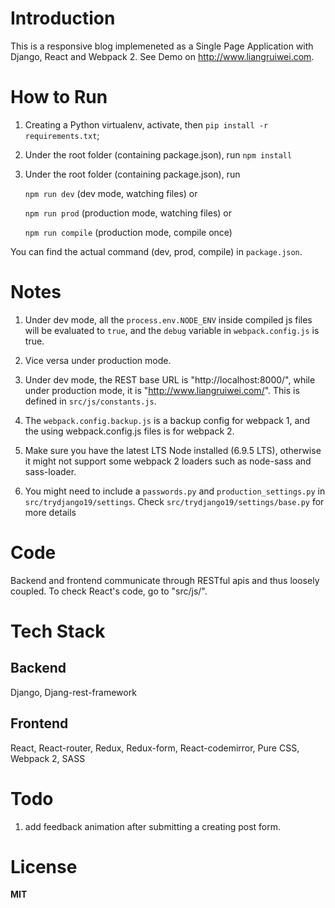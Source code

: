 # Introduction
This is a responsive blog implemeneted as a Single Page Application with Django, React and Webpack 2.
See Demo on http://www.liangruiwei.com.

# How to Run
1. Creating a Python virtualenv, activate, then `pip install -r requirements.txt`;
2. Under the root folder (containing package.json), run `npm install`
3. Under the root folder (containing package.json), run 

    `npm run dev` (dev mode, watching files) or
  
    `npm run prod` (production mode, watching files) or

    `npm run compile` (production mode, compile once)

You can find the actual command (dev, prod, compile) in `package.json`.

# Notes
1. Under dev mode, all the `process.env.NODE_ENV` inside compiled js files will be evaluated to `true`, and the `debug` variable in `webpack.config.js` is true.

2. Vice versa under production mode.

3. Under dev mode, the REST base URL is "http://localhost:8000/", while under production mode, it is "http://www.liangruiwei.com/". This is defined in `src/js/constants.js`.

4. The `webpack.config.backup.js` is a backup config for webpack 1, and the using webpack.config.js files is for webpack 2.

5. Make sure you have the latest LTS Node installed (6.9.5 LTS), otherwise it might not support some webpack 2 loaders such as node-sass and sass-loader.

6. You might need to include a `passwords.py` and `production_settings.py` in `src/trydjango19/settings`. Check `src/trydjango19/settings/base.py` for more details


# Code
Backend and frontend communicate through RESTful apis and thus loosely coupled. To check React's code, go to "src/js/".

# Tech Stack
## Backend
Django, Djang-rest-framework

## Frontend
React, React-router, Redux, Redux-form, React-codemirror, Pure CSS, Webpack 2, SASS

# Todo
1. add feedback animation after submitting a creating post form.

# License
**MIT**
